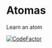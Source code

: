 # Atomas
Learn an atom

[![CodeFactor](https://www.codefactor.io/repository/github/cvar1984/atomas/badge)](https://www.codefactor.io/repository/github/cvar1984/atomas)
